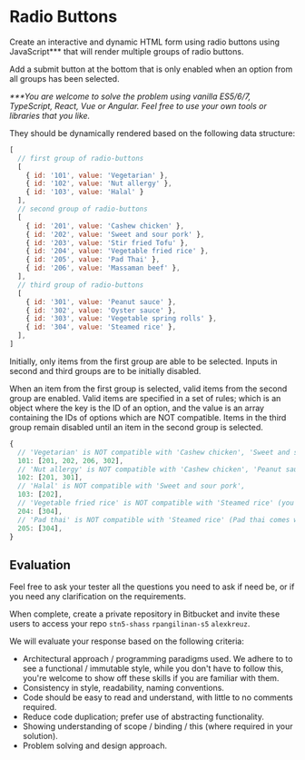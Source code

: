 # Radio Buttons

Create an interactive and dynamic HTML form using radio buttons using JavaScript*** that will render multiple groups of radio buttons. 

Add a submit button at the bottom that is only enabled when an option from all groups has been selected.

_***You are welcome to solve the problem using vanilla ES5/6/7, TypeScript, React, Vue or Angular. Feel free to use your own tools or libraries that you like._

They should be dynamically rendered based on the following data structure:

```javascript
[
  // first group of radio-buttons
  [
    { id: '101', value: 'Vegetarian' },
    { id: '102', value: 'Nut allergy' },
    { id: '103', value: 'Halal' }
  ],
  // second group of radio-buttons
  [
    { id: '201', value: 'Cashew chicken' },
    { id: '202', value: 'Sweet and sour pork' },
    { id: '203', value: 'Stir fried Tofu' },
    { id: '204', value: 'Vegetable fried rice' },
    { id: '205', value: 'Pad Thai' },
    { id: '206', value: 'Massaman beef' },
  ],
  // third group of radio-buttons
  [
    { id: '301', value: 'Peanut sauce' },
    { id: '302', value: 'Oyster sauce' },
    { id: '303', value: 'Vegetable spring rolls' },
    { id: '304', value: 'Steamed rice' },
  ],
]
```

Initially, only items from the first group are able to be selected. Inputs in second and third groups are to be initially disabled.

When an item from the first group is selected, valid items from the second group are enabled. Valid items are specified in a set of rules; which is an object where the key is the ID of an option, and the value is an array containing the IDs of options which are NOT compatible. Items in the third group remain disabled until an item in the second group is selected.

```javascript
{
  // 'Vegetarian' is NOT compatible with 'Cashew chicken', 'Sweet and sour pork', 'Massaman beef', 'Oyster sauce'
  101: [201, 202, 206, 302], 
  // 'Nut allergy' is NOT compatible with 'Cashew chicken', 'Peanut sauce',
  102: [201, 301], 
  // 'Halal' is NOT compatible with 'Sweet and sour pork',
  103: [202], 
  // 'Vegetable fried rice' is NOT compatible with 'Steamed rice' (you don't need more rice... carb overload),
  204: [304],
  // 'Pad thai' is NOT compatible with 'Steamed rice' (Pad thai comes with noodles),
  205: [304],
}
```
  
## Evaluation
Feel free to ask your tester all the questions you need to ask if need be, or if you need any clarification on the requirements.

When complete, create a private repository in Bitbucket and invite these users to access your repo `stn5-shass` `rpangilinan-s5` `alexkreuz`.

We will evaluate your response based on the following criteria:

* Architectural approach / programming paradigms used. We adhere to to see a functional / immutable style, while you don't have to follow this, you're welcome to show off these skills if you are familiar with them.
* Consistency in style, readability, naming conventions.
* Code should be easy to read and understand, with little to no comments required.
* Reduce code duplication; prefer use of abstracting functionality.
* Showing understanding of scope / binding / this (where required in your solution).
* Problem solving and design approach.
